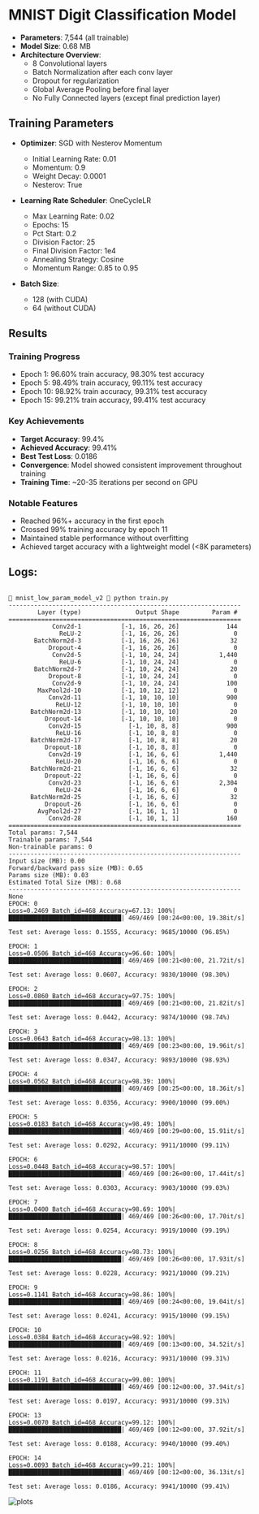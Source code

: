 # MNIST Digit Classification Model

- **Parameters**: 7,544 (all trainable)
- **Model Size**: 0.68 MB
- **Architecture Overview**:
  - 8 Convolutional layers
  - Batch Normalization after each conv layer
  - Dropout for regularization
  - Global Average Pooling before final layer
  - No Fully Connected layers (except final prediction layer)

## Training Parameters

- **Optimizer**: SGD with Nesterov Momentum
  - Initial Learning Rate: 0.01
  - Momentum: 0.9
  - Weight Decay: 0.0001
  - Nesterov: True

- **Learning Rate Scheduler**: OneCycleLR
  - Max Learning Rate: 0.02
  - Epochs: 15
  - Pct Start: 0.2
  - Division Factor: 25
  - Final Division Factor: 1e4
  - Annealing Strategy: Cosine
  - Momentum Range: 0.85 to 0.95

- **Batch Size**: 
  - 128 (with CUDA)
  - 64 (without CUDA)

## Results

### Training Progress
- Epoch 1: 96.60% train accuracy, 98.30% test accuracy
- Epoch 5: 98.49% train accuracy, 99.11% test accuracy
- Epoch 10: 98.92% train accuracy, 99.31% test accuracy
- Epoch 15: 99.21% train accuracy, 99.41% test accuracy

### Key Achievements
- **Target Accuracy**: 99.4%
- **Achieved Accuracy**: 99.41%
- **Best Test Loss**: 0.0186
- **Convergence**: Model showed consistent improvement throughout training
- **Training Time**: ~20-35 iterations per second on GPU

### Notable Features
- Reached 96%+ accuracy in the first epoch
- Crossed 99% training accuracy by epoch 11
- Maintained stable performance without overfitting
- Achieved target accuracy with a lightweight model (<8K parameters)

## Logs:
```

 mnist_low_param_model_v2  python train.py
----------------------------------------------------------------
        Layer (type)               Output Shape         Param #
================================================================
            Conv2d-1           [-1, 16, 26, 26]             144
              ReLU-2           [-1, 16, 26, 26]               0
       BatchNorm2d-3           [-1, 16, 26, 26]              32
           Dropout-4           [-1, 16, 26, 26]               0
            Conv2d-5           [-1, 10, 24, 24]           1,440
              ReLU-6           [-1, 10, 24, 24]               0
       BatchNorm2d-7           [-1, 10, 24, 24]              20
           Dropout-8           [-1, 10, 24, 24]               0
            Conv2d-9           [-1, 10, 24, 24]             100
        MaxPool2d-10           [-1, 10, 12, 12]               0
           Conv2d-11           [-1, 10, 10, 10]             900
             ReLU-12           [-1, 10, 10, 10]               0
      BatchNorm2d-13           [-1, 10, 10, 10]              20
          Dropout-14           [-1, 10, 10, 10]               0
           Conv2d-15             [-1, 10, 8, 8]             900
             ReLU-16             [-1, 10, 8, 8]               0
      BatchNorm2d-17             [-1, 10, 8, 8]              20
          Dropout-18             [-1, 10, 8, 8]               0
           Conv2d-19             [-1, 16, 6, 6]           1,440
             ReLU-20             [-1, 16, 6, 6]               0
      BatchNorm2d-21             [-1, 16, 6, 6]              32
          Dropout-22             [-1, 16, 6, 6]               0
           Conv2d-23             [-1, 16, 6, 6]           2,304
             ReLU-24             [-1, 16, 6, 6]               0
      BatchNorm2d-25             [-1, 16, 6, 6]              32
          Dropout-26             [-1, 16, 6, 6]               0
        AvgPool2d-27             [-1, 16, 1, 1]               0
           Conv2d-28             [-1, 10, 1, 1]             160
================================================================
Total params: 7,544
Trainable params: 7,544
Non-trainable params: 0
----------------------------------------------------------------
Input size (MB): 0.00
Forward/backward pass size (MB): 0.65
Params size (MB): 0.03
Estimated Total Size (MB): 0.68
----------------------------------------------------------------
None
EPOCH: 0
Loss=0.2469 Batch_id=468 Accuracy=67.13: 100%|███████████████████████████████| 469/469 [00:24<00:00, 19.38it/s] 

Test set: Average loss: 0.1555, Accuracy: 9685/10000 (96.85%)

EPOCH: 1
Loss=0.0506 Batch_id=468 Accuracy=96.60: 100%|███████████████████████████████| 469/469 [00:21<00:00, 21.72it/s] 

Test set: Average loss: 0.0607, Accuracy: 9830/10000 (98.30%)

EPOCH: 2
Loss=0.0860 Batch_id=468 Accuracy=97.75: 100%|███████████████████████████████| 469/469 [00:21<00:00, 21.82it/s] 

Test set: Average loss: 0.0442, Accuracy: 9874/10000 (98.74%)

EPOCH: 3
Loss=0.0643 Batch_id=468 Accuracy=98.13: 100%|███████████████████████████████| 469/469 [00:23<00:00, 19.96it/s] 

Test set: Average loss: 0.0347, Accuracy: 9893/10000 (98.93%)

EPOCH: 4
Loss=0.0562 Batch_id=468 Accuracy=98.39: 100%|███████████████████████████████| 469/469 [00:25<00:00, 18.36it/s] 

Test set: Average loss: 0.0356, Accuracy: 9900/10000 (99.00%)

EPOCH: 5
Loss=0.0183 Batch_id=468 Accuracy=98.49: 100%|███████████████████████████████| 469/469 [00:29<00:00, 15.91it/s] 

Test set: Average loss: 0.0292, Accuracy: 9911/10000 (99.11%)

EPOCH: 6
Loss=0.0448 Batch_id=468 Accuracy=98.57: 100%|███████████████████████████████| 469/469 [00:26<00:00, 17.44it/s] 

Test set: Average loss: 0.0303, Accuracy: 9903/10000 (99.03%)

EPOCH: 7
Loss=0.0400 Batch_id=468 Accuracy=98.69: 100%|███████████████████████████████| 469/469 [00:26<00:00, 17.70it/s] 

Test set: Average loss: 0.0254, Accuracy: 9919/10000 (99.19%)

EPOCH: 8
Loss=0.0256 Batch_id=468 Accuracy=98.73: 100%|███████████████████████████████| 469/469 [00:26<00:00, 17.93it/s] 

Test set: Average loss: 0.0228, Accuracy: 9921/10000 (99.21%)

EPOCH: 9
Loss=0.1141 Batch_id=468 Accuracy=98.86: 100%|███████████████████████████████| 469/469 [00:24<00:00, 19.04it/s] 

Test set: Average loss: 0.0241, Accuracy: 9915/10000 (99.15%)

EPOCH: 10
Loss=0.0384 Batch_id=468 Accuracy=98.92: 100%|███████████████████████████████| 469/469 [00:13<00:00, 34.52it/s] 

Test set: Average loss: 0.0216, Accuracy: 9931/10000 (99.31%)

EPOCH: 11
Loss=0.1191 Batch_id=468 Accuracy=99.00: 100%|███████████████████████████████| 469/469 [00:12<00:00, 37.94it/s] 

Test set: Average loss: 0.0197, Accuracy: 9931/10000 (99.31%)

EPOCH: 13
Loss=0.0070 Batch_id=468 Accuracy=99.12: 100%|███████████████████████████████| 469/469 [00:12<00:00, 37.92it/s] 

Test set: Average loss: 0.0188, Accuracy: 9940/10000 (99.40%)

EPOCH: 14
Loss=0.0093 Batch_id=468 Accuracy=99.21: 100%|███████████████████████████████| 469/469 [00:12<00:00, 36.13it/s] 

Test set: Average loss: 0.0186, Accuracy: 9941/10000 (99.41%)
```

![plots](./folder/output.png)

